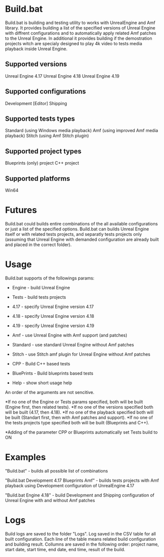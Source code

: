 # Build.bat

Build.bat is building and testing utility to works with UnrealEngine and Amf library. 
It provides building a list of the specified versions of Unreal Engine with diffrent configurations and to automatically apply
related Amf patches to the Unreal Engine. In additional it provides building if the demostration projects witch are specialy designed to
play 4k video to tests media playback inside Unreal Engine.

## Supported versions
Unreal Engine 4.17 
Unreal Engine 4.18
Unreal Engine 4.19

## Supported configurations
Development [Editor]
Shipping

## Supported tests types
Standard (using Windows media playback)
Amf (using improved Amf media playback)
Stitch (using Amf Stitch plugin)

## Supported project types
Blueprints (only) project
C++ project

## Supported platforms
Win64

# Futures
Build.bat could builds entire combinations of the all available configurations or just a list of the specified options. Build.bat can
builds Unreal Engine itself or with related tests projects, and separatly tests projects only (assuming that Unreal Engine with demanded configuration
are already built and placed in the correct folder).

# Usage
Build.bat supports of the followings params:
  
  - Engine - build Unreal Engine
  - Tests - build tests projects

  - 4.17 - specify Unreal Engine version 4.17
  - 4.18 - specify Unreal Engine version 4.18
  - 4.19 - specify Unreal Engine version 4.19

  - Amf - use Unreal Engine with Amf support (and patches)
  - Standard - use standard Unreal Engine without Amf patches
  - Stitch - use Stitch amf plugin for Unreal Engine without Amf patches

  - CPP - Build C++ based tests
  - BluePrints - Build blueprints based tests

  - Help - show short usage help

  An order of the arguments are not sencitive.

  *If no one of the Engine or Tests params specified, both will be built (Engine first, then related tests).
  *If no one of the versions specified both will be built (4.17, then 4.18).
  *If no one of the playback specified both will be built (Standart first, then with Amf patches and support).
  *If no one of the tests projects type specified both will be built (Blueprints and C++).

  *Adding of the parameter CPP or Blueprints automatically set Tests build to ON

# Examples
"Build.bat" - builds all possible list of combinations

"Build.bat Development 4.17 Blueprints Amf" - builds tests projects with Amf playback using Development configuration of UnrealEngine 4.17

"Build.bat Engine 4.18" - build Development and Shipping configuration of Unreal Engine with and without Amf patches

# Logs
Build logs are saved to the folder "Logs". Log saved in the CSV table for all built configuration.
Each line of the table means related build configuration and building result.
Collumns are saved in the following order:
project name, start date, start time, end date, end time, result of the build.